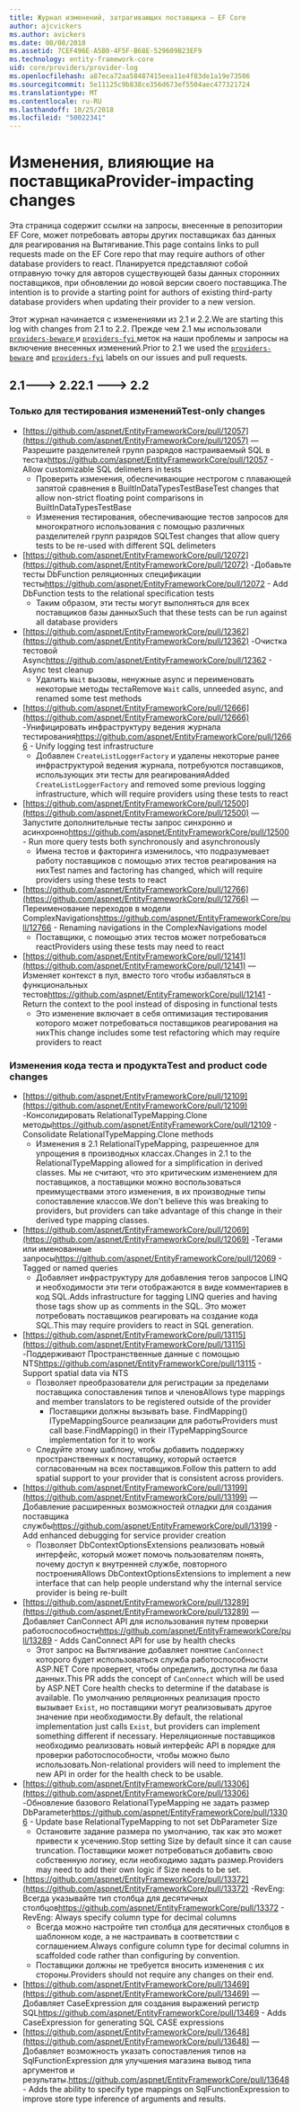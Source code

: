 ```yaml
---
title: Журнал изменений, затрагивающих поставщика — EF Core
author: ajcvickers
ms.author: avickers
ms.date: 08/08/2018
ms.assetid: 7CEF496E-A5B0-4F5F-B68E-529609B23EF9
ms.technology: entity-framework-core
uid: core/providers/provider-log
ms.openlocfilehash: a87eca72aa58487415eea11e4f83de1a19e73506
ms.sourcegitcommit: 5e11125c9b838ce356d673ef5504aec477321724
ms.translationtype: MT
ms.contentlocale: ru-RU
ms.lasthandoff: 10/25/2018
ms.locfileid: "50022341"
---
```

# <a name="provider-impacting-changes"></a><span data-ttu-id="5df05-102">Изменения, влияющие на поставщика</span><span class="sxs-lookup"><span data-stu-id="5df05-102">Provider-impacting changes</span></span>

<span data-ttu-id="5df05-103">Эта страница содержит ссылки на запросы, внесенные в репозитории EF Core, может потребовать авторы других поставщиках баз данных для реагирования на Вытягивание.</span><span class="sxs-lookup"><span data-stu-id="5df05-103">This page contains links to pull requests made on the EF Core repo that may require authors of other database providers to react.</span></span> <span data-ttu-id="5df05-104">Планируется представляют собой отправную точку для авторов существующей базы данных сторонних поставщиков, при обновлении до новой версии своего поставщика.</span><span class="sxs-lookup"><span data-stu-id="5df05-104">The intention is to provide a starting point for authors of existing third-party database providers when updating their provider to a new version.</span></span>

<span data-ttu-id="5df05-105">Этот журнал начинается с изменениями из 2.1 и 2.2.</span><span class="sxs-lookup"><span data-stu-id="5df05-105">We are starting this log with changes from 2.1 to 2.2.</span></span> <span data-ttu-id="5df05-106">Прежде чем 2.1 мы использовали [ `providers-beware` ](https://github.com/aspnet/EntityFrameworkCore/labels/providers-beware) и [ `providers-fyi` ](https://github.com/aspnet/EntityFrameworkCore/labels/providers-fyi) меток на наши проблемы и запросы на включение внесенных изменений.</span><span class="sxs-lookup"><span data-stu-id="5df05-106">Prior to 2.1 we used the [`providers-beware`](https://github.com/aspnet/EntityFrameworkCore/labels/providers-beware) and [`providers-fyi`](https://github.com/aspnet/EntityFrameworkCore/labels/providers-fyi) labels on our issues and pull requests.</span></span>

## <a name="21-----22"></a><span data-ttu-id="5df05-107">2.1---> 2.2</span><span class="sxs-lookup"><span data-stu-id="5df05-107">2.1 ---> 2.2</span></span>

### <a name="test-only-changes"></a><span data-ttu-id="5df05-108">Только для тестирования изменений</span><span class="sxs-lookup"><span data-stu-id="5df05-108">Test-only changes</span></span>

* <span data-ttu-id="5df05-109">[https://github.com/aspnet/EntityFrameworkCore/pull/12057](https://github.com/aspnet/EntityFrameworkCore/pull/12057) — Разрешите разделителей групп разрядов настраиваемый SQL в тестах</span><span class="sxs-lookup"><span data-stu-id="5df05-109">https://github.com/aspnet/EntityFrameworkCore/pull/12057 - Allow customizable SQL delimeters in tests</span></span>
  * <span data-ttu-id="5df05-110">Проверить изменения, обеспечивающие нестрогом с плавающей запятой сравнения в BuiltInDataTypesTestBase</span><span class="sxs-lookup"><span data-stu-id="5df05-110">Test changes that allow non-strict floating point comparisons in BuiltInDataTypesTestBase</span></span>
  * <span data-ttu-id="5df05-111">Изменения тестирования, обеспечивающие тестов запросов для многократного использования с помощью различных разделителей групп разрядов SQL</span><span class="sxs-lookup"><span data-stu-id="5df05-111">Test changes that allow query tests to be re-used with different SQL delimeters</span></span>
* <span data-ttu-id="5df05-112">[https://github.com/aspnet/EntityFrameworkCore/pull/12072](https://github.com/aspnet/EntityFrameworkCore/pull/12072) -Добавьте тесты DbFunction реляционных спецификации тесты</span><span class="sxs-lookup"><span data-stu-id="5df05-112">https://github.com/aspnet/EntityFrameworkCore/pull/12072 - Add DbFunction tests to the relational specification tests</span></span>
  * <span data-ttu-id="5df05-113">Таким образом, эти тесты могут выполняться для всех поставщиков базы данных</span><span class="sxs-lookup"><span data-stu-id="5df05-113">Such that these tests can be run against all database providers</span></span>
* <span data-ttu-id="5df05-114">[https://github.com/aspnet/EntityFrameworkCore/pull/12362](https://github.com/aspnet/EntityFrameworkCore/pull/12362) -Очистка тестовой Async</span><span class="sxs-lookup"><span data-stu-id="5df05-114">https://github.com/aspnet/EntityFrameworkCore/pull/12362 - Async test cleanup</span></span>
  * <span data-ttu-id="5df05-115">Удалить `Wait` вызовы, ненужные async и переименовать некоторые методы теста</span><span class="sxs-lookup"><span data-stu-id="5df05-115">Remove `Wait` calls, unneeded async, and renamed some test methods</span></span>
* <span data-ttu-id="5df05-116">[https://github.com/aspnet/EntityFrameworkCore/pull/12666](https://github.com/aspnet/EntityFrameworkCore/pull/12666) -Унифицировать инфраструктуру ведения журнала тестирования</span><span class="sxs-lookup"><span data-stu-id="5df05-116">https://github.com/aspnet/EntityFrameworkCore/pull/12666 - Unify logging test infrastructure</span></span>
  * <span data-ttu-id="5df05-117">Добавлен `CreateListLoggerFactory` и удалены некоторые ранее инфраструктурой ведения журнала, потребуются поставщиков, использующих эти тесты для реагирования</span><span class="sxs-lookup"><span data-stu-id="5df05-117">Added `CreateListLoggerFactory` and removed some previous logging infrastructure, which will require providers using these tests to react</span></span>
* <span data-ttu-id="5df05-118">[https://github.com/aspnet/EntityFrameworkCore/pull/12500](https://github.com/aspnet/EntityFrameworkCore/pull/12500) — Запустите дополнительные тесты запрос синхронно и асинхронно</span><span class="sxs-lookup"><span data-stu-id="5df05-118">https://github.com/aspnet/EntityFrameworkCore/pull/12500 - Run more query tests both synchronously and asynchronously</span></span>
  * <span data-ttu-id="5df05-119">Имена тестов и факторинга изменилось, что подразумевает работу поставщиков с помощью этих тестов реагирования на них</span><span class="sxs-lookup"><span data-stu-id="5df05-119">Test names and factoring has changed, which will require providers using these tests to react</span></span>
* <span data-ttu-id="5df05-120">[https://github.com/aspnet/EntityFrameworkCore/pull/12766](https://github.com/aspnet/EntityFrameworkCore/pull/12766) — Переименование переходов в модели ComplexNavigations</span><span class="sxs-lookup"><span data-stu-id="5df05-120">https://github.com/aspnet/EntityFrameworkCore/pull/12766 - Renaming navigations in the ComplexNavigations model</span></span>
  * <span data-ttu-id="5df05-121">Поставщики, с помощью этих тестов может потребоваться react</span><span class="sxs-lookup"><span data-stu-id="5df05-121">Providers using these tests may need to react</span></span>
* <span data-ttu-id="5df05-122">[https://github.com/aspnet/EntityFrameworkCore/pull/12141](https://github.com/aspnet/EntityFrameworkCore/pull/12141) — Изменяет контекст в пул, вместо того чтобы избавляться в функциональных тестов</span><span class="sxs-lookup"><span data-stu-id="5df05-122">https://github.com/aspnet/EntityFrameworkCore/pull/12141 - Return the context to the pool instead of disposing in functional tests</span></span>
  * <span data-ttu-id="5df05-123">Это изменение включает в себя оптимизация тестирования которого может потребоваться поставщиков реагирования на них</span><span class="sxs-lookup"><span data-stu-id="5df05-123">This change includes some test refactoring which may require providers to react</span></span>


### <a name="test-and-product-code-changes"></a><span data-ttu-id="5df05-124">Изменения кода теста и продукта</span><span class="sxs-lookup"><span data-stu-id="5df05-124">Test and product code changes</span></span>

* <span data-ttu-id="5df05-125">[https://github.com/aspnet/EntityFrameworkCore/pull/12109](https://github.com/aspnet/EntityFrameworkCore/pull/12109) -Консолидировать RelationalTypeMapping.Clone методы</span><span class="sxs-lookup"><span data-stu-id="5df05-125">https://github.com/aspnet/EntityFrameworkCore/pull/12109 - Consolidate RelationalTypeMapping.Clone methods</span></span>
  * <span data-ttu-id="5df05-126">Изменения в 2.1 RelationalTypeMapping, разрешенное для упрощения в производных классах.</span><span class="sxs-lookup"><span data-stu-id="5df05-126">Changes in 2.1 to the RelationalTypeMapping allowed for a simplification in derived classes.</span></span> <span data-ttu-id="5df05-127">Мы не считают, что это критическим изменением для поставщиков, а поставщики можно воспользоваться преимуществами этого изменения, в их производные типы сопоставление классов.</span><span class="sxs-lookup"><span data-stu-id="5df05-127">We don't believe this was breaking to providers, but providers can take advantage of this change in their derived type mapping classes.</span></span>
* <span data-ttu-id="5df05-128">[https://github.com/aspnet/EntityFrameworkCore/pull/12069](https://github.com/aspnet/EntityFrameworkCore/pull/12069) -Тегами или именованные запросы</span><span class="sxs-lookup"><span data-stu-id="5df05-128">https://github.com/aspnet/EntityFrameworkCore/pull/12069 - Tagged or named queries</span></span>
  * <span data-ttu-id="5df05-129">Добавляет инфраструктуру для добавления тегов запросов LINQ и необходимости эти теги отображаются в виде комментариев в код SQL.</span><span class="sxs-lookup"><span data-stu-id="5df05-129">Adds infrastructure for tagging LINQ queries and having those tags show up as comments in the SQL.</span></span> <span data-ttu-id="5df05-130">Это может потребовать поставщиков реагировать на создание кода SQL.</span><span class="sxs-lookup"><span data-stu-id="5df05-130">This may require providers to react in SQL generation.</span></span>
* <span data-ttu-id="5df05-131">[https://github.com/aspnet/EntityFrameworkCore/pull/13115](https://github.com/aspnet/EntityFrameworkCore/pull/13115) -Поддерживают Пространственные данные с помощью NTS</span><span class="sxs-lookup"><span data-stu-id="5df05-131">https://github.com/aspnet/EntityFrameworkCore/pull/13115 - Support spatial data via NTS</span></span>
  * <span data-ttu-id="5df05-132">Позволяет преобразователи для регистрации за пределами поставщика сопоставления типов и членов</span><span class="sxs-lookup"><span data-stu-id="5df05-132">Allows type mappings and member translators to be registered outside of the provider</span></span>
    * <span data-ttu-id="5df05-133">Поставщики должны вызывать base. FindMapping() ITypeMappingSource реализации для работы</span><span class="sxs-lookup"><span data-stu-id="5df05-133">Providers must call base.FindMapping() in their ITypeMappingSource implementation for it to work</span></span>
  * <span data-ttu-id="5df05-134">Следуйте этому шаблону, чтобы добавить поддержку пространственных к поставщику, который остается согласованным на всех поставщиков.</span><span class="sxs-lookup"><span data-stu-id="5df05-134">Follow this pattern to add spatial support to your provider that is consistent across providers.</span></span>
* <span data-ttu-id="5df05-135">[https://github.com/aspnet/EntityFrameworkCore/pull/13199](https://github.com/aspnet/EntityFrameworkCore/pull/13199) — Добавление расширенных возможностей отладки для создания поставщика службы</span><span class="sxs-lookup"><span data-stu-id="5df05-135">https://github.com/aspnet/EntityFrameworkCore/pull/13199 - Add enhanced debugging for service provider creation</span></span>
  * <span data-ttu-id="5df05-136">Позволяет DbContextOptionsExtensions реализовать новый интерфейс, который может помочь пользователям понять, почему доступ к внутренней службе, повторного построения</span><span class="sxs-lookup"><span data-stu-id="5df05-136">Allows DbContextOptionsExtensions to implement a new interface that can help people understand why the internal service provider is being re-built</span></span>
* <span data-ttu-id="5df05-137">[https://github.com/aspnet/EntityFrameworkCore/pull/13289](https://github.com/aspnet/EntityFrameworkCore/pull/13289) — Добавляет CanConnect API для использования путем проверки работоспособности</span><span class="sxs-lookup"><span data-stu-id="5df05-137">https://github.com/aspnet/EntityFrameworkCore/pull/13289 - Adds CanConnect API for use by health checks</span></span>
  * <span data-ttu-id="5df05-138">Этот запрос на Вытягивание добавляет понятие `CanConnect` которого будет использоваться служба работоспособности ASP.NET Core проверяет, чтобы определить, доступна ли база данных.</span><span class="sxs-lookup"><span data-stu-id="5df05-138">This PR adds the concept of `CanConnect` which will be used by ASP.NET Core health checks to determine if the database is available.</span></span> <span data-ttu-id="5df05-139">По умолчанию реляционных реализация просто вызывает `Exist`, но поставщики могут реализовывать другое значение при необходимости.</span><span class="sxs-lookup"><span data-stu-id="5df05-139">By default, the relational implementation just calls `Exist`, but providers can implement something different if necessary.</span></span> <span data-ttu-id="5df05-140">Нереляционные поставщиков необходимо реализовать новый интерфейс API в порядке для проверки работоспособности, чтобы можно было использовать.</span><span class="sxs-lookup"><span data-stu-id="5df05-140">Non-relational providers will need to implement the new API in order for the health check to be usable.</span></span>
* <span data-ttu-id="5df05-141">[https://github.com/aspnet/EntityFrameworkCore/pull/13306](https://github.com/aspnet/EntityFrameworkCore/pull/13306) -Обновление базового RelationalTypeMapping не задать размер DbParameter</span><span class="sxs-lookup"><span data-stu-id="5df05-141">https://github.com/aspnet/EntityFrameworkCore/pull/13306 - Update base RelationalTypeMapping to not set DbParameter Size</span></span>
  * <span data-ttu-id="5df05-142">Остановите задание размера по умолчанию, так как это может привести к усечению.</span><span class="sxs-lookup"><span data-stu-id="5df05-142">Stop setting Size by default since it can cause truncation.</span></span> <span data-ttu-id="5df05-143">Поставщики может потребоваться добавить свою собственную логику, если необходимо задать размер.</span><span class="sxs-lookup"><span data-stu-id="5df05-143">Providers may need to add their own logic if Size needs to be set.</span></span>
* <span data-ttu-id="5df05-144">[https://github.com/aspnet/EntityFrameworkCore/pull/13372](https://github.com/aspnet/EntityFrameworkCore/pull/13372) -RevEng: Всегда указывайте тип столбца для десятичных столбцов</span><span class="sxs-lookup"><span data-stu-id="5df05-144">https://github.com/aspnet/EntityFrameworkCore/pull/13372 - RevEng: Always specify column type for decimal columns</span></span>
  * <span data-ttu-id="5df05-145">Всегда можно настройте тип столбца для десятичных столбцов в шаблонном коде, а не настраивать в соответствии с соглашением.</span><span class="sxs-lookup"><span data-stu-id="5df05-145">Always configure column type for decimal columns in scaffolded code rather than configuring by convention.</span></span>
  * <span data-ttu-id="5df05-146">Поставщики должны не требуется вносить изменения с их стороны.</span><span class="sxs-lookup"><span data-stu-id="5df05-146">Providers should not require any changes on their end.</span></span>
* <span data-ttu-id="5df05-147">[https://github.com/aspnet/EntityFrameworkCore/pull/13469](https://github.com/aspnet/EntityFrameworkCore/pull/13469) — Добавляет CaseExpression для создания выражений регистр SQL</span><span class="sxs-lookup"><span data-stu-id="5df05-147">https://github.com/aspnet/EntityFrameworkCore/pull/13469 - Adds CaseExpression for generating SQL CASE expressions</span></span>
* <span data-ttu-id="5df05-148">[https://github.com/aspnet/EntityFrameworkCore/pull/13648](https://github.com/aspnet/EntityFrameworkCore/pull/13648) — Добавляет возможность указать сопоставления типов на SqlFunctionExpression для улучшения магазина вывод типа аргументов и результаты.</span><span class="sxs-lookup"><span data-stu-id="5df05-148">https://github.com/aspnet/EntityFrameworkCore/pull/13648 - Adds the ability to specify type mappings on SqlFunctionExpression to improve store type inference of arguments and results.</span></span>
